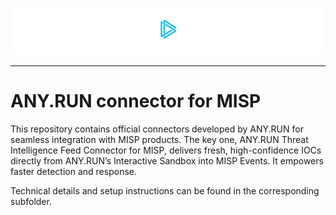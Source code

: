 <p align="center">
    <a href="#readme">
        <img alt="ANY.RUN logo" src="https://raw.githubusercontent.com/anyrun/anyrun-sdk/b3dfde1d3aa018d0a1c3b5d0fa8aaa652e80d883/static/logo.svg">
    </a>
</p>

______________________________________________________________________

# ANY.RUN connector for MISP

This repository contains official connectors developed by ANY.RUN for seamless integration with MISP products.
The key one, ANY.RUN Threat Intelligence Feed Connector for MISP, delivers fresh,
high-confidence IOCs directly from ANY.RUN’s Interactive Sandbox into MISP Events. 
It empowers faster detection and response.   

Technical details and setup instructions can be found in the corresponding subfolder.
